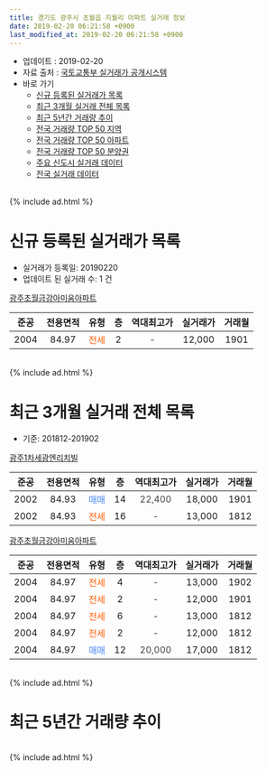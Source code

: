 ```yaml
---
title: 경기도 광주시 초월읍 지월리 아파트 실거래 정보
date: 2019-02-20 06:21:58 +0900
last_modified_at: 2019-02-20 06:21:58 +0900
---
```


* 업데이트 : 2019-02-20
* 자료 출처 : [국토교통부 실거래가 공개시스템](http://rt.molit.go.kr)
* 바로 가기
    * [신규 등록된 실거래가 목록](#신규-등록된-실거래가-목록)
    * [최근 3개월 실거래 전체 목록](#최근-3개월-실거래-전체-목록)
    * [최근 5년간 거래량 추이](#최근-5년간-거래량-추이)
    * [전국 거래량 TOP 50 지역](https://inasie.github.io/apt-trade-info/최근-3개월-전국에서-가장-거래가-많이-발생한-지역)
    * [전국 거래량 TOP 50 아파트](https://inasie.github.io/apt-trade-info/최근-3개월-전국에서-가장-거래가-많이-발생한-아파트)
    * [전국 거래량 TOP 50 분양권](https://inasie.github.io/apt-trade-info/최근-3개월-전국에서-가장-거래가-많이-발생한-분양권)
    * [주요 신도시 실거래 데이터](https://inasie.github.io/apt-trade-info/주요-신도시)
    * [전국 실거래 데이터](https://inasie.github.io/apt-trade-info/전국)
<br>
{% include ad.html %}
<br>

# 신규 등록된 실거래가 목록
* 실거래가 등록일: 20190220
* 업데이트 된 실거래 수: 1 건


[광주초월금강아미움아파트](https://search.naver.com/search.naver?query=%EA%B2%BD%EA%B8%B0%EB%8F%84+%EA%B4%91%EC%A3%BC%EC%8B%9C+%EC%B4%88%EC%9B%94%EC%9D%8D+%EC%A7%80%EC%9B%94%EB%A6%AC+%EA%B4%91%EC%A3%BC%EC%B4%88%EC%9B%94%EA%B8%88%EA%B0%95%EC%95%84%EB%AF%B8%EC%9B%80%EC%95%84%ED%8C%8C%ED%8A%B8)

|준공|전용면적|유형|층|역대최고가|실거래가|거래월|
|:---:|:---:|:---:|:---:|:---:|:---:|:---:|
|2004|84.97|<span style="color:#ff5a00">전세</span>|2|<span style="color:#444444">-</span>|12,000|1901|


<br>
{% include ad.html %}
<br>

# 최근 3개월 실거래 전체 목록
* 기준: 201812-201902


[광주1차세광엔리치빌](https://search.naver.com/search.naver?query=%EA%B2%BD%EA%B8%B0%EB%8F%84+%EA%B4%91%EC%A3%BC%EC%8B%9C+%EC%B4%88%EC%9B%94%EC%9D%8D+%EC%A7%80%EC%9B%94%EB%A6%AC+%EA%B4%91%EC%A3%BC1%EC%B0%A8%EC%84%B8%EA%B4%91%EC%97%94%EB%A6%AC%EC%B9%98%EB%B9%8C)

|준공|전용면적|유형|층|역대최고가|실거래가|거래월|
|:---:|:---:|:---:|:---:|:---:|:---:|:---:|
|2002|84.93|<span style="color:#4285f3">매매</span>|14|<span style="color:#444444">22,400</span>|18,000|1901|
|2002|84.93|<span style="color:#ff5a00">전세</span>|16|<span style="color:#444444">-</span>|13,000|1812|

[광주초월금강아미움아파트](https://search.naver.com/search.naver?query=%EA%B2%BD%EA%B8%B0%EB%8F%84+%EA%B4%91%EC%A3%BC%EC%8B%9C+%EC%B4%88%EC%9B%94%EC%9D%8D+%EC%A7%80%EC%9B%94%EB%A6%AC+%EA%B4%91%EC%A3%BC%EC%B4%88%EC%9B%94%EA%B8%88%EA%B0%95%EC%95%84%EB%AF%B8%EC%9B%80%EC%95%84%ED%8C%8C%ED%8A%B8)

|준공|전용면적|유형|층|역대최고가|실거래가|거래월|
|:---:|:---:|:---:|:---:|:---:|:---:|:---:|
|2004|84.97|<span style="color:#ff5a00">전세</span>|4|<span style="color:#444444">-</span>|13,000|1902|
|2004|84.97|<span style="color:#ff5a00">전세</span>|2|<span style="color:#444444">-</span>|12,000|1901|
|2004|84.97|<span style="color:#ff5a00">전세</span>|6|<span style="color:#444444">-</span>|13,000|1812|
|2004|84.97|<span style="color:#ff5a00">전세</span>|2|<span style="color:#444444">-</span>|12,000|1812|
|2004|84.97|<span style="color:#4285f3">매매</span>|12|<span style="color:#444444">20,000</span>|17,000|1812|


<br>
{% include ad.html %}
<br>

# 최근 5년간 거래량 추이


<div style="width:100%;">
    <canvas id="deal_progress" height="200"></canvas>
</div>

<script>
new Chart(document.getElementById("deal_progress"), {
    type: 'line',
    data: {
        labels: ['201402','201403','201404','201405','201406','201407','201408','201409','201410','201411','201412','201501','201502','201503','201504','201505','201506','201507','201508','201509','201510','201511','201512','201601','201602','201603','201604','201605','201606','201607','201608','201609','201610','201611','201612','201701','201702','201703','201704','201705','201706','201707','201708','201709','201710','201711','201712','201801','201802','201803','201804','201805','201806','201807','201808','201809','201810','201811','201812','201901','201902'],
        datasets: [{
            label: '매매',
            pointRadius: 1,
            data: [1, 6, 4, 6, 4, 3, 7, 11, 7, 1, 7, 1, 7, 9, 13, 7, 3, 11, 7, 5, 6, 6, 4, 3, 3, 5, 6, 10, 3, 9, 11, 6, 2, 1, 1, 3, 3, 5, 4, 5, 3, 1, 1, 3, 4, 5, 2, 1, 3, 3, 4, 5, 3, 2, 3, 1, 0, 0, 1, 1, 0],
            borderColor: "rgba(255, 201, 14, 1)",
            backgroundColor: "rgba(255, 201, 14, 0.5)",
            fill: false,
            lineTension: 0
        },{
            label: '전월세',
            pointRadius: 1,
            data: [2, 4, 5, 3, 3, 6, 6, 2, 3, 4, 1, 2, 3, 8, 3, 7, 2, 3, 2, 2, 1, 1, 1, 1, 0, 6, 3, 2, 2, 4, 3, 4, 1, 0, 1, 1, 2, 3, 2, 4, 4, 0, 2, 1, 0, 0, 0, 4, 3, 2, 3, 1, 4, 1, 2, 2, 1, 3, 3, 1, 1],
            borderColor: "rgba(0, 141, 185, 1)",
            backgroundColor: "rgba(0, 141, 185, 0.5)",
            fill: false,
            lineTension: 0
        }
        ]
    },
    options: {
        responsive: true,
        title: {
            display: false
        },
        tooltips: {
            mode: 'index',
            intersect: false
        },
        hover: {
            mode: 'nearest',
            intersect: true
        },
        scales: {
            xAxes: [{
                display: true,
                scaleLabel: {
                    display: true,
                    labelString: '년/월'
                }
            }],
            yAxes: [{
                display: true,
                ticks: {
                    suggestedMin: 0,
                },
                scaleLabel: {
                    display: true,
                    labelString: '실거래 수'
                }
            }]
        }
    }
});

</script>


<br>
{% include ad.html %}
<br>

